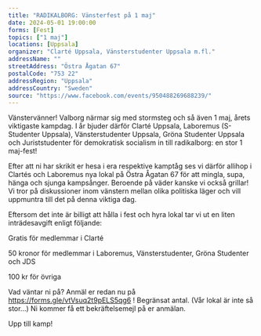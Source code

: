 ```yaml
---
title: "RADIKALBORG: Vänsterfest på 1 maj"
date: 2024-05-01 19:00:00
forms: [Fest]
topics: ["1 maj"]
locations: [Uppsala]
organizer: "Clarté Uppsala, Vänsterstudenter Uppsala m.fl."
addressName: ""
streetAddress: "Östra Ågatan 67"
postalCode: "753 22"
addressRegion: "Uppsala"
addressCountry: "Sweden"
source: "https://www.facebook.com/events/950488269688239/"
---
```

Vänstervänner! Valborg närmar sig med stormsteg och så även 1 maj, årets viktigaste kampdag. I år bjuder därför Clarté Uppsala, Laboremus (S-Studenter Uppsala), Vänsterstudenter Uppsala, Gröna Studenter Uppsala och Juriststudenter för demokratisk socialism in till radikalborg: en stor 1 maj-fest!

Efter att ni har skrikit er hesa i era respektive kamptåg ses vi därför allihop i Clartés och Laboremus nya lokal på Östra Ågatan 67 för att mingla, supa, hänga och sjunga kampsånger. Beroende på väder kanske vi också grillar! Vi tror på diskussioner inom vänstern mellan olika politiska läger och vill uppmuntra till det på denna viktiga dag.

Eftersom det inte är billigt att hålla i fest och hyra lokal tar vi ut en liten inträdesavgift enligt följande:

Gratis för medlemmar i Clarté

50 kronor för medlemmar i Laboremus, Vänsterstudenter, Gröna Studenter och JDS

100 kr för övriga

Vad väntar ni på? Anmäl er redan nu på https://forms.gle/vtVsuq2t9pELS5qg6 ! Begränsat antal. (Vår lokal är inte så stor...) Ni kommer få ett bekräftelsemejl på er anmälan.

Upp till kamp!
